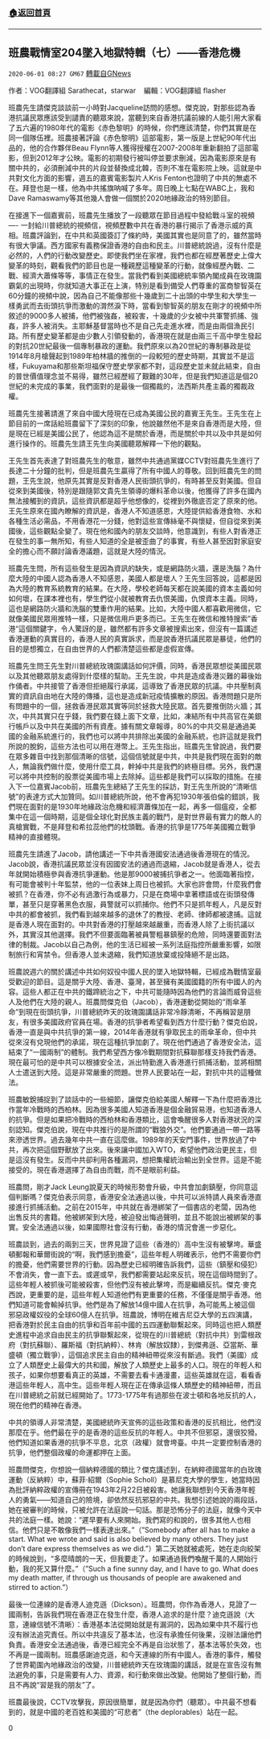###  [:house:返回首頁](https://github.com/ourhimalayas/txt)
---

## 班農戰情室204墜入地獄特輯（七）——香港危機
`2020-06-01 08:27 GM67` [轉載自GNews](https://gnews.org/zh-hant/219484/)

作者：VOG翻譯組 Sarathecat，starwar    編輯：VOG翻譯組 flasher

班農先生請傑克談談前一小時對Jacqueline訪問的感想。傑克說，對那些認為香港抗議民眾應該受到譴責的聽眾來說，當聽到來自香港抗議前線的人能引用大家看了五六遍的1980年代的電影《赤色黎明》的時候，你們應該清楚，你們其實是在同一個隊伍裡。班農接著評論《赤色黎明》這部電影，第一版是上世紀90年代出品的，他的合作夥伴Beau Flynn等人獲得授權在2007-2008年重新翻拍了這部電影，但到2012年才公映。電影的初期發行被叫停並要求刪減，因為電影原來是有關中共的，必須刪減中共的片段並替換成北韓，否則不准在電影院上映。這就是中共對文化方面的影響，週五的嘉賓電影製片人Kris Fenton也證明了中共的無處不在。拜登也是一樣，他為中共搖旗呐喊了多年。周日晚上七點在WABC上，我和Dave Ramaswamy等其他幾人會做一個關於2020地緣政治的特別節目。

在接進下一個嘉賓前，班農先生播放了一段聽眾在節目過程中發給戰斗室的視頻 —- 一封給川普總統的視頻信，視頻歷數中共在香港的暴行揭示了香港示威的真相。班農評論到，在中共和英國簽訂了條約時，美國其實也是同意了的，雖然當時有很大爭議。西方國家有義務保證香港的自由和民主。川普總統說過，沒有什麼是必然的，人們的行動改變歷史。即使我們坐在家裡，我們也都在經歷著歷史上偉大變革的時刻，觀看我們的節目也是一種親歷這種變革的行動，就像經歷內戰、二戰、經濟大蕭條等等，事情正在發生。當我們看到美國總統率領內閣成員在玫瑰園霸氣的出現時，你就知道大事正在上演，特別是看到備受人們尊重的富商黎智英在60分鐘的視頻中說，因為自己不能像那些十幾歲到二十出頭的中學生和大學生一樣勇武而去街頭抗爭而激動的潸然淚下時，當看到黎智英的朋友在剛才的視頻中所敘述的9000多人被捕，他們被強姦，被殺害，十幾歲的少女被中共軍警抓捕、強姦，許多人被消失。主耶穌基督當時也不是自己先走進水裡，而是由兩個漁民引路。所有歷史變革都是由少數人引領發動的，香港現在就是由兩三千高中學生發起的對抗20世紀最後一個專制暴政的運動。我們原來以為20世紀的專制暴政是從1914年8月槍聲起到1989年柏林牆的推倒的一段較短的歷史時期，其實並不是這樣，Fukuyama和那些斯坦福保守歷史學家都不對，這段歷史並未就此結束，自由的普世價值理念並不易得，雖然已經歷經了艱難的30年，但是我們知道這是個20世紀的未完成的事業，我們面對的是最後一個獨裁的，法西斯共產主義的獨裁政權。

班農先生接著請進了來自中國大陸現在已成為美國公民的嘉賓王先生。王先生在上節目前的一席話給班農留下了深刻的印象，他說雖然他不是來自香港而是大陸，但是現在已經是美國公民了，他認為這不是關於香港，而是關於中共以及中共是如何進行操作的。班農先生請王先生向美國聽眾解釋一下他的觀點。

王先生首先表達了對班農先生的敬意，雖然中共通過黨媒CCTV對班農先生進行了長達二十分鐘的批判，但是班農先生贏得了所有中國人的尊敬。回到班農先生的問題，王先生說，他原先其實是反對香港人民街頭抗爭的，有時甚至反對美國。但自從來到美國後，特別是跟隨郭文貴先生領導的爆料革命以後，他獲得了許多在國內無法接觸到的資訊，這些資訊都是超乎他想像的，從裡到外徹底否定了原來的他。王先生原來在國內瞭解的資訊是，香港人不知道感恩，大陸提供給香港食物、水和各種生活必需品，不用香港花一分錢，他對這些宣傳絲毫不與懷疑，但自從來到美國後，這些觀點全變了。現在他和國內的朋友交談時，他意識到，有些人對香港正在發生的事一無所知，有些人知道的全是被歪曲了的事實，有些人甚至因對家庭安全的擔心而不願討論香港議題，這就是大陸的情況。

班農先生問，所有這些發生是因為資訊的缺失，或是網路防火牆，還是洗腦？為什麼大陸的中國人認為香港人不知感恩，美國人都是壞人？王先生回答說，這都是因為大陸的教育系統教育的結果。在大陸，學校老師每天都在說美國的資本主義如何如何壞，在課本裡也有，學生們從小就被教育去仇恨美國，仇恨資本主義。同時，這也是網路防火牆和洗腦的雙重作用的結果。比如，大陸中國人都喜歡用微信，它就像美國民眾用推特一樣，只是微信用戶更多而已。王先生在微信和推特搜索”香港“這個關鍵字，令人驚訝的是，雖然都有許多文章被搜索出來，但沒有一篇講述香港運動的真實目的，香港人民的真實訴求，而是說香港抗議民眾是暴徒，他們的目的是想獨立，在自由世界的人們都清楚這些都是虛假宣傳。

班農先生問王先生對川普總統玫瑰園講話如何評價，同時，香港民眾想從美國民眾以及其他聽眾朋友處得到什麼樣的幫助。王先生說，中共是造成香港災難的幕後始作俑者。中共接管了香港但拒絕履行承諾，這導致了香港民眾的抗議。中共壓制真實的資訊自由地在大陸的傳播，這也是造成新冠疫情擴散的原因。香港問題只是所有問題中的一個，拯救香港民眾其實等同於拯救大陸民眾。首先要推倒防火牆；其次，中共其實只在乎錢，我們要在錢上面下文章，比如，凍結所有中共高官在美銀行帳戶以及中共在美國的所有資產。據有關文章報導，80%的中共交易是通過美國的金融系統進行的，我們也可以將中共排除出美國的金融系統，也許這就是我們所說的脫鉤，這些方法也可以用在港幣上。王先生指出，班農先生曾說過，我們要在眾多雜音中找到那個清晰的信號，這個信號就是中共，中共是我們現在面對的敵人，無論我們做什麼，使用什麼工具，幹掉中共是我們的終極目標。另外，我們還可以將中共控制的股票從美國市場上去除掉。這些都是我們可以採取的措施。在接入下一位嘉賓Jacob前，班農先生總結了王先生的採訪，對王先生所說的“清晰信號”的表達方式大加贊同。如川普總統所說，他不會再犯1930年張伯倫的錯誤，我們現在面對的是1930年地緣政治危機和經濟蕭條加在一起，再多一個瘟疫，全都集中在這一個時期，這是個全球化對民族主義的戰鬥，是對世界最有實力的敵人的真槍實戰，不是拜登和希拉蕊他們的枕頭戰。香港的抗爭是1775年美國獨立戰爭精神的直接體現。

班農先生請進了Jacob，請他講述一下中共香港國安法通過後香港現在的情況。Jacob說，香港抗議民眾並沒有因國安法的通過而退縮，Jacob就是香港人，從去年就開始積極參與香港抗爭運動。他是那9000被捕抗爭者之一。他面臨著指控，有可能會被判十年監禁，他的一位表妹上周日也被抓。大家也許會問，什麼我們會被抓？在香港，你不必有過激行為或暴力，只是在商場中拿著標語或在街頭發傳單，甚至只是穿著黑色衣服，員警就可以抓捕你。他們不只是抓年輕人，凡是反對中共的都會被抓，我們看到越來越多的退休了的教授、老師、律師都被逮捕。這就是香港人現在面對的。中共對香港的打壓越來越嚴重，而香港人除了上街抗議以外，其實沒其他選擇。我們不但要面臨著被員警粗暴鎮壓的危險，同時還要面對法律的制裁。Jacob以自己為例，他的生活已經被一系列法庭指控所嚴重影響，如限制旅行和宵禁令。但香港人並未退縮，我們知道放棄或投降絕不是出路。

班農說週六的關於講述中共如何奴役中國人民的墜入地獄特輯，已經成為戰情室最受歡迎的節目。這是關乎大陸、香港、臺灣，甚至擁有美國國籍的所有中國人的內容。這些人都正在中共的鐵蹄統治之下，中共可能隨時因為他們的言論而威脅這些人及他們在大陸的親人。班農問傑克伯（Jacob），香港運動從開始的“雨傘革命”到現在街頭抗爭，川普總統昨天的玫瑰園講話非常冷靜清晰，不再稱習是朋友，有很多美國政府官員在場。香港的抗爭者希望看到西方什麼行動？傑克伯說，香港一直是與中共抗爭的第一線，2014年香港就有爭取民主的雨傘革命，但中共從來沒有兌現他們的承諾，現在這種抗爭加劇了。現在他們通過了香港安全法，這結束了“一國兩制”的體制。我們希望西方像冷戰期間對抗蘇聯那樣支持我們香港。現在最可怕的是中共可以根據安全法，派出特勤進入香港進行抓捕活動，並將相關人士遣送到大陸。這是非常嚴重的問題。世界人民要站在一起，對抗中共的這種做法。

班農敏銳捕捉到了談話中的一些細節，讓傑克伯給美國人解釋一下為什麼把香港比作當年冷戰時的西柏林。因為很多美國人知道香港是個金融貿易港，也知道香港人的抗爭。但是如果把冷戰時的西柏林和香港類比，這會喚醒很多人對香港狀況的深刻認知。傑克伯說，現在中共推行的是所謂的“戰狼外交”。他們要通過一帶一路等來滲透世界。過去幾年中共一直在這麼做。1989年的天安門事件，世界放過了中共，再次把這個野獸放了出來。後來讓中國加入WTO，希望他們政治更民主，但是這沒有發生。反而中共卻利用各種漏洞，想把集權統治輸出到全世界。這是不能接受的。現在香港選擇了為自由而戰，而不是眼前利益。

班農問，剛才Jack Leung說夏天的時候形勢會升級，中共會加劇鎮壓，你同意這個判斷嗎？傑克伯表示同意，香港安全法通過以後，中共可以派特請人員來香港直接進行抓捕活動。之前在2015年，中共就在香港綁架了一個書店的老闆，因為他出售反共的書籍。他被綁架到大陸，被迫發出悔過聲明，並且不能說出被綁架的事實。安全法通過以後，如果國際社會沒有行動，香港的情況會進一步惡化。

班農談到，過去的兩到三天，世界見證了這些（香港的）高中生沒有被擊垮。華盛頓郵報和華爾街說的“啊，我們感到擔憂”，這些年輕人明確表示，他們不需要你們的擔憂，他們需要世界的行動。因為歷史已經明確告訴我們，這些（鎮壓和侵犯）不會消失，會一直下去。或遲或早，我們都需要站起來反抗，現在這個時間到了。這些年輕人被抓後可能被殺害，但他們沒有被此擊垮，而是繼續反抗。傑克·麥克西說，更重要的是，這些年輕人知道他們有更重要的任務，不僅僅是關乎香港。他們知道可能會輸掉抗爭。他們是為了解放14億中國人在抗爭，為可能馬上被這個邪惡政權奴役的全球60億人在抗爭。班農說，博明在維吉尼亞大學的五四演講，把香港對於民主自由的抗爭和百年前中國的五四運動聯繫起來。同時這也把人類歷史進程中追求自由民主的抗爭聯繫起來，從現在的川普總統（對抗中共）到雷根政府（對抗蘇聯）、羅斯福（對抗納粹）、林肯（解放奴隸），到傑弗遜、亞當斯、華盛頓（獨立戰爭），這個追求民主自由的精神紐帶從來沒有斷過。我們（美國）成立了人類歷史上最偉大的共和國，解放了人類歷史上最多的人口。現在的年輕人和孩子，如果你想要看真正的英雄，不需要去看卡通漫畫，這些英雄就在這，看看香港這些年輕人，高中生。這些年輕人現在正在傳承這條人類歷史的精神紐帶，而且在川普總統之前就已經開始了。1773-1775年有過那些在波士頓和各地反抗的人，現在他們的精神在香港。

中共的領導人非常清楚，美國總統昨天宣佈的這些政策和香港的反抗相比，他們沒那麼在乎。他們最在乎的是香港的這些反抗的年輕人。中共不但邪惡，還很狡猾。他們知道如果香港的抗爭不平息，北京（政權）就會垮臺。中共一定要控制香港的抗爭，他們整個政權的命運都押在上面。

班農問傑克，你想說一個納粹德國的類比？傑克講述到，在納粹德國當年的白玫瑰運動（反納粹）中，蘇菲·紹爾（Sophie Scholl）是慕尼克大學的學生，她當時因為批評納粹政權的宣傳冊在1943年2月22日被殺害。她讓我聯想到今天香港年輕人的勇氣——知道自己的險境，卻依然反抗邪惡的中共。我想引述她說的兩段話，她在被審判的時候，只被允許在法庭說一句話。那是恐怖分子的法庭，就像今天中共的法庭一樣。她說：“遲早要有人來開始。我們寫的和說的，很多其他人也相信。他們只是不敢像我們一樣表達出來。”（”Somebody after all has to make a start. What we wrote and said is also believed by many others. They just don’t dare express themselves as we did.”）第二天她就被處死，她在走向絞架的時候說到，“多麼晴朗的一天，但我要走了。如果通過我們喚醒千萬的人開始行動，我的死又算什麼。”（”Such a fine sunny day, and I have to go. What does my death matter, if through us thousands of people are awakened and stirred to action.”）

最後一位連線的是香港人迪克遜（Dickson）。班農問，你作為香港人，見證了一國兩制，告訴我們現在香港正在發生什麼，香港人追求的是什麼？迪克遜說（大意，連線信號不清晰）：香港基本法從開始就是有漏洞的，因為如果中共不履行也沒有辦法追究責任。所以中共違反了基本法，也沒有承擔任何後果，沒辦法讓他們負責。香港安全法通過後，香港已經完全不再是自治狀態了，基本法等於失效，也不再是一國兩制。班農感謝迪克遜，和今天連線的所有中國人。香港的事件，觸發了世界範圍內地緣政治的改變，川普總統昨天在玫瑰園的講話，就是在宣告沒有無法避免的事，只是需要有人力、資源，和行動來做出改變。他開始了整個行動，而且不再說“習是我的朋友”了。

班農最後說，CCTV攻擊我，原因很簡單，就是因為你們（聽眾）。中共最不想看到的，就是中國的老百姓和美國的“可悲者”（the deplorables）站在一起。

0
